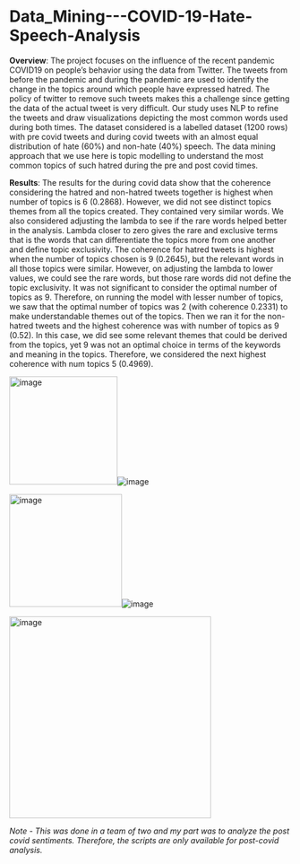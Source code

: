 # Data_Mining---COVID-19-Hate-Speech-Analysis

**Overview**:
The project focuses on the influence of the recent pandemic COVID19 on people’s behavior using the data from Twitter. The tweets from before the pandemic and during the pandemic are used to identify the change in the topics around which people have expressed hatred. The policy of twitter to remove such tweets makes this a challenge since getting the data of the actual tweet is very difficult. Our study uses NLP to refine the tweets and draw visualizations depicting the most common words used during both times. The dataset considered is a labelled dataset (1200 rows) with pre covid tweets and during covid tweets with an almost equal distribution of hate (60%) and non-hate (40%) speech. The data mining approach that we use here is topic modelling to understand the most common topics of such hatred during the pre and post covid times.

**Results**:
The results for the during covid data show that the coherence considering the hatred and non-hatred tweets together is highest when number of topics is 6 (0.2868). However, we did not see distinct topics themes from all the topics created. They contained very similar words. We also considered adjusting the lambda to see if the rare words helped better in the analysis. Lambda closer to zero gives the rare and exclusive terms that is the words that can differentiate the topics more from one another and define topic exclusivity. The coherence for hatred tweets is highest when the number of topics chosen is 9 (0.2645), but the relevant words in all those topics were similar. However, on adjusting the lambda to lower values, we could see the rare words, but those rare words did not define the topic exclusivity. It was not significant to consider the optimal number of topics as 9. Therefore, on running the model with lesser number of topics, we saw that the optimal number of topics was 2 (with coherence 0.2331) to make understandable themes out of the topics. Then we ran it for the non-hatred tweets and the highest coherence was with number of topics as 9 (0.52). In this case, we did see some relevant themes that could be derived from the topics, yet 9 was not an optimal choice in terms of the keywords and meaning in the topics. Therefore, we considered the next highest coherence with num topics 5 (0.4969). 

<img width="193" alt="image" src="https://github.com/guptar02/Data_Mining---COVID-19-Hate-Speech-Analysis/assets/134241281/e5d681de-a085-4be2-9ab0-c362bae06447">![image](https://github.com/guptar02/Data_Mining---COVID-19-Hate-Speech-Analysis/assets/134241281/c6bde3ff-b9b1-4b39-aec4-8ad9b4561f4e)

<img width="201" alt="image" src="https://github.com/guptar02/Data_Mining---COVID-19-Hate-Speech-Analysis/assets/134241281/87e89af6-bcb0-4781-b0d4-2281df5d98be">![image](https://github.com/guptar02/Data_Mining---COVID-19-Hate-Speech-Analysis/assets/134241281/01ecea41-5b78-4f81-9ff9-5b39b6c4cac8)

<img width="360" alt="image" src="https://github.com/guptar02/Data_Mining---COVID-19-Hate-Speech-Analysis/assets/134241281/7004a3d3-65d9-4fc9-a295-fa9fb3d28d61">


_Note - This was done in a team of two and my part was to analyze the post covid sentiments. Therefore, the scripts are only available for post-covid analysis._
